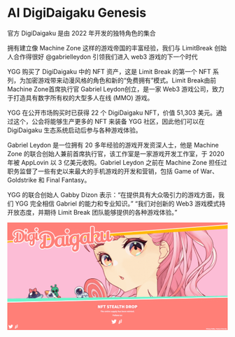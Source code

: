 # AI DigiDaigaku Genesis

官方 DigiDaigaku 是由 2022 年开发的独特角色的集合

拥有建立像 Machine Zone 这样的游戏帝国的丰富经验，我们与 LimitBreak 创始人合作得很好
@gabrielleydon
引领我们进入 web3 游戏的下一个时代

YGG 购买了 DigiDaigaku 中的 NFT 资产，这是 Limit Break 的第一个 NFT 系列，为加密游戏带来动漫风格的角色和新的“免费拥有”模式。Limit Break由前Machine Zone首席执行官 Gabriel Leydon创立，是一家 Web3 游戏公司，致力于打造具有数字所有权的大型多人在线 (MMO) 游戏。

YGG 在公开市场购买时已获得 22 个 DigiDaigaku NFT，价值 51,303 美元。通过这个，公会将能够生产更多的 NFT 来装备 YGG 社区，因此他们可以在 DigiDaigaku 生态系统启动后参与各种游戏体验。

Gabriel Leydon 是一位拥有 20 多年经验的游戏开发资深人士，他是 Machine Zone 的联合创始人兼前首席执行官，该工作室是一家游戏开发工作室，于 2020 年被 AppLovin 以 3 亿美元收购。Gabriel Leydon 之前在 Machine Zone 担任过职务监督了一些有史以来最大的手机游戏的开发和营销，包括 Game of War、Goldstrike 和 Final Fantasy。

YGG 的联合创始人 Gabby Dizon 表示：“在提供具有大众吸引力的游戏方面，我们 YGG 完全相信 Gabriel 的能力和专业知识。” “我们对创新的 Web3 游戏模式持开放态度，并期待 Limit Break 团队能够提供的各种游戏体验。”

![nft](0019ff58-1842-488e-b1fa-a8db553bf864.png)
